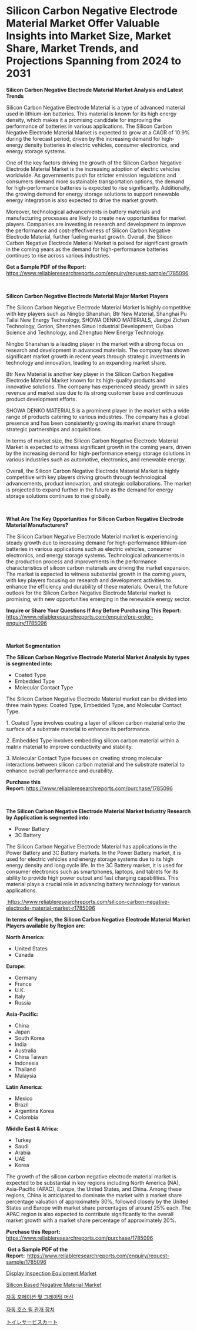 <p><h1>Silicon Carbon Negative Electrode Material Market Offer Valuable Insights into Market Size, Market Share, Market Trends, and Projections Spanning from 2024 to 2031</h1></p><p><strong>Silicon Carbon Negative Electrode Material Market Analysis and Latest Trends</strong></p>
<p><p>Silicon Carbon Negative Electrode Material is a type of advanced material used in lithium-ion batteries. This material is known for its high energy density, which makes it a promising candidate for improving the performance of batteries in various applications. The Silicon Carbon Negative Electrode Material Market is expected to grow at a CAGR of 10.9% during the forecast period, driven by the increasing demand for high-energy density batteries in electric vehicles, consumer electronics, and energy storage systems.</p><p>One of the key factors driving the growth of the Silicon Carbon Negative Electrode Material Market is the increasing adoption of electric vehicles worldwide. As governments push for stricter emission regulations and consumers demand more sustainable transportation options, the demand for high-performance batteries is expected to rise significantly. Additionally, the growing demand for energy storage solutions to support renewable energy integration is also expected to drive the market growth.</p><p>Moreover, technological advancements in battery materials and manufacturing processes are likely to create new opportunities for market players. Companies are investing in research and development to improve the performance and cost-effectiveness of Silicon Carbon Negative Electrode Material, further fueling market growth. Overall, the Silicon Carbon Negative Electrode Material Market is poised for significant growth in the coming years as the demand for high-performance batteries continues to rise across various industries.</p></p>
<p><strong>Get a Sample PDF of the Report:&nbsp;</strong> <a href="https://www.reliableresearchreports.com/enquiry/request-sample/1785096">https://www.reliableresearchreports.com/enquiry/request-sample/1785096</a></p>
<p>&nbsp;</p>
<p><strong>Silicon Carbon Negative Electrode Material Major Market Players</strong></p>
<p><p>The Silicon Carbon Negative Electrode Material Market is highly competitive with key players such as Ningbo Shanshan, Btr New Material, Shanghai Pu Tailai New Energy Technology, SHOWA DENKO MATERIALS, Jiangxi Zichen Technology, Gotion, Shenzhen Sinuo Industrial Development, Guibao Science and Technology, and Zhengtuo New Energy Technology.</p><p>Ningbo Shanshan is a leading player in the market with a strong focus on research and development in advanced materials. The company has shown significant market growth in recent years through strategic investments in technology and innovation, leading to an expanding market share.</p><p>Btr New Material is another key player in the Silicon Carbon Negative Electrode Material Market known for its high-quality products and innovative solutions. The company has experienced steady growth in sales revenue and market size due to its strong customer base and continuous product development efforts.</p><p>SHOWA DENKO MATERIALS is a prominent player in the market with a wide range of products catering to various industries. The company has a global presence and has been consistently growing its market share through strategic partnerships and acquisitions.</p><p>In terms of market size, the Silicon Carbon Negative Electrode Material Market is expected to witness significant growth in the coming years, driven by the increasing demand for high-performance energy storage solutions in various industries such as automotive, electronics, and renewable energy.</p><p>Overall, the Silicon Carbon Negative Electrode Material Market is highly competitive with key players driving growth through technological advancements, product innovation, and strategic collaborations. The market is projected to expand further in the future as the demand for energy storage solutions continues to rise globally.</p></p>
<p>&nbsp;</p>
<p><strong>What Are The Key Opportunities For Silicon Carbon Negative Electrode Material Manufacturers?</strong></p>
<p><p>The Silicon Carbon Negative Electrode Material market is experiencing steady growth due to increasing demand for high-performance lithium-ion batteries in various applications such as electric vehicles, consumer electronics, and energy storage systems. Technological advancements in the production process and improvements in the performance characteristics of silicon carbon materials are driving the market expansion. The market is expected to witness substantial growth in the coming years, with key players focusing on research and development activities to enhance the efficiency and durability of these materials. Overall, the future outlook for the Silicon Carbon Negative Electrode Material market is promising, with new opportunities emerging in the renewable energy sector.</p></p>
<p><strong>Inquire or Share Your Questions If Any Before Purchasing This Report:</strong> <a href="https://www.reliableresearchreports.com/enquiry/pre-order-enquiry/1785096">https://www.reliableresearchreports.com/enquiry/pre-order-enquiry/1785096</a></p>
<p>&nbsp;</p>
<p><strong>Market Segmentation</strong></p>
<p><strong>The Silicon Carbon Negative Electrode Material Market Analysis by types is segmented into:</strong></p>
<p><ul><li>Coated Type</li><li>Embedded Type</li><li>Molecular Contact Type</li></ul></p>
<p><p>The Silicon Carbon Negative Electrode Material market can be divided into three main types: Coated Type, Embedded Type, and Molecular Contact Type. </p><p>1. Coated Type involves coating a layer of silicon carbon material onto the surface of a substrate material to enhance its performance.</p><p>2. Embedded Type involves embedding silicon carbon material within a matrix material to improve conductivity and stability.</p><p>3. Molecular Contact Type focuses on creating strong molecular interactions between silicon carbon material and the substrate material to enhance overall performance and durability.</p></p>
<p><strong>Purchase this Report:&nbsp;</strong><a href="https://www.reliableresearchreports.com/purchase/1785096">https://www.reliableresearchreports.com/purchase/1785096</a></p>
<p>&nbsp;</p>
<p><strong>The Silicon Carbon Negative Electrode Material Market Industry Research by Application is segmented into:</strong></p>
<p><ul><li>Power Battery</li><li>3C Battery</li></ul></p>
<p><p>The Silicon Carbon Negative Electrode Material has applications in the Power Battery and 3C Battery markets. In the Power Battery market, it is used for electric vehicles and energy storage systems due to its high energy density and long cycle life. In the 3C Battery market, it is used for consumer electronics such as smartphones, laptops, and tablets for its ability to provide high power output and fast charging capabilities. This material plays a crucial role in advancing battery technology for various applications.</p></p>
<p><a href="https://www.reliableresearchreports.com/silicon-carbon-negative-electrode-material-market-r1785096">&nbsp;https://www.reliableresearchreports.com/silicon-carbon-negative-electrode-material-market-r1785096</a></p>
<p><strong>In terms of Region, the Silicon Carbon Negative Electrode Material Market Players available by Region are:</strong></p>
<p>
    <p> <strong> North America: </strong>
        <ul>
            <li>United States</li>
            <li>Canada</li>
        </ul>
        </p> 
    <p> <strong> Europe: </strong>
        <ul>
            <li>Germany</li>
            <li>France</li>
            <li>U.K.</li>
            <li>Italy</li>
            <li>Russia</li>
        </ul>
        </p> 
    <p> <strong> Asia-Pacific: </strong>
        <ul>
            <li>China</li>
            <li>Japan</li>
            <li>South Korea</li>
            <li>India</li>
            <li>Australia</li>
            <li>China Taiwan</li>
            <li>Indonesia</li>
            <li>Thailand</li>
            <li>Malaysia</li>
        </ul>
        </p> 
    <p> <strong> Latin America: </strong>
        <ul>
            <li>Mexico</li>
            <li>Brazil</li>
            <li>Argentina Korea</li>
            <li>Colombia</li>
        </ul>
        </p> 
    <p> <strong> Middle East & Africa: </strong>
        <ul>
            <li>Turkey</li>
            <li>Saudi</li>
            <li>Arabia</li>
            <li>UAE</li>
            <li>Korea</li>
        </ul>
    </p>
    </p>
<p><p>The growth of the silicon carbon negative electrode material market is expected to be substantial in key regions including North America (NA), Asia-Pacific (APAC), Europe, the United States, and China. Among these regions, China is anticipated to dominate the market with a market share percentage valuation of approximately 30%, followed closely by the United States and Europe with market share percentages of around 25% each. The APAC region is also expected to contribute significantly to the overall market growth with a market share percentage of approximately 20%.</p></p>
<p><strong>Purchase this Report: </strong><a href="https://www.reliableresearchreports.com/purchase/1785096">https://www.reliableresearchreports.com/purchase/1785096</a></p>
<p>&nbsp;<strong>Get a Sample PDF of the Report:&nbsp;&nbsp;</strong><a href="https://www.reliableresearchreports.com/enquiry/request-sample/1785096">https://www.reliableresearchreports.com/enquiry/request-sample/1785096</a></p>
<p><strong></strong></p>
<p><p><a href="https://github.com/seekum/Market-Research-Report-List-3/blob/main/display-inspection-equipment-market.md">Display Inspection Equipment Market</a></p><p><a href="https://github.com/nancykennedykellievqfqt2/Market-Research-Report-List-2/blob/main/silicon-based-negative-material-market.md">Silicon Based Negative Material Market</a></p><p><a href="https://github.com/tukangkrupk/Market-Research-Report-List-1/blob/main/771015798340.md">자동 포메이션 및 그레이딩 머신</a></p><p><a href="https://github.com/sarassiksa/Market-Research-Report-List-1/blob/main/934927498341.md">자동 호스 릴 관개 장치</a></p><p><a href="https://github.com/BrionnaBoyle/Market-Research-Report-List-1/blob/main/6907661104837.md">トイレサービスカート</a></p></p>